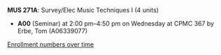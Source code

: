 **MUS 271A**: Survey/Elec Music Techniques I (4 units)

- **A00** (Seminar) at 2:00 pm–4:50 pm on Wednesday at CPMC 367 by Erbe, Tom (A06339077)

[Enrollment numbers over time](./MUS271A.tsv)
